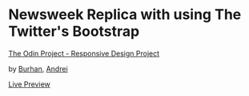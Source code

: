 # Newsweek Replica with using The Twitter's Bootstrap

[The Odin Project - Responsive Design Project](https://www.theodinproject.com/courses/html5-and-css3/lessons/using-bootstrap)

by [Burhan](https://github.com/btuerker), [Andrei](https://github.com/andreimorosan29)

[Live Preview](https://raw.githack.com/btuerker/css-frameworks-bootstrap/master/index.html)
